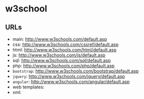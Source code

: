 # w3school

## URLs

* main: <http://www.w3schools.com/default.asp>
* css: <http://www.w3schools.com/cssref/default.asp>
* html: <http://www.w3schools.com/html/default.asp>
* js: <http://www.w3schools.com/js/default.asp>
* sql: <http://www.w3schools.com/sql/default.asp>
* php: <http://www.w3schools.com/php/default.asp>
* `bootstrap`: <http://www.w3schools.com/bootstrap/default.asp>
* `jquery`: <http://www.w3schools.com/jquery/default.asp>
* `angular`: <http://www.w3schools.com/angular/default.asp>
* web templates: 
* xml:
